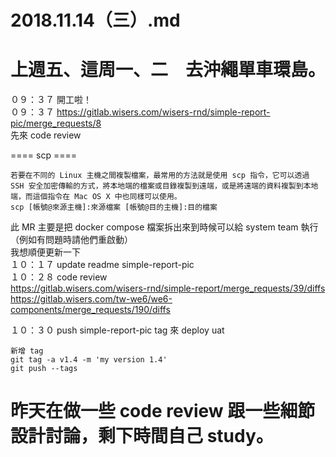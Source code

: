 # 2018.11.14（三）.md

# 上週五、這周一、二　去沖繩單車環島。

０９：３７ 開工啦！  
０９：３７ https://gitlab.wisers.com/wisers-rnd/simple-report-pic/merge_requests/8  
先來 code review  

==== scp ====
```
若要在不同的 Linux 主機之間複製檔案，最常用的方法就是使用 scp 指令，它可以透過 SSH 安全加密傳輸的方式，將本地端的檔案或目錄複製到遠端，或是將遠端的資料複製到本地端，而這個指令在 Mac OS X 中也同樣可以使用。
scp [帳號@來源主機]:來源檔案 [帳號@目的主機]:目的檔案
```

此 MR 主要是把 docker compose 檔案拆出來到時候可以給 system team 執行（例如有問題時請他們重啟動）  
我想順便更新一下  
１０：１７ update readme simple-report-pic  
１０：２８ code review  
https://gitlab.wisers.com/wisers-rnd/simple-report/merge_requests/39/diffs  
https://gitlab.wisers.com/tw-we6/we6-components/merge_requests/190/diffs  

１０：３０ push simple-report-pic tag 來 deploy uat  
```
新增 tag
git tag -a v1.4 -m 'my version 1.4'
git push --tags
```

# 昨天在做一些 code review 跟一些細節設計討論，剩下時間自己 study。
